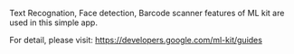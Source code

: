 Text Recognation, Face detection, Barcode scanner features of ML kit are used in this simple app.

For detail, please visit:
https://developers.google.com/ml-kit/guides
